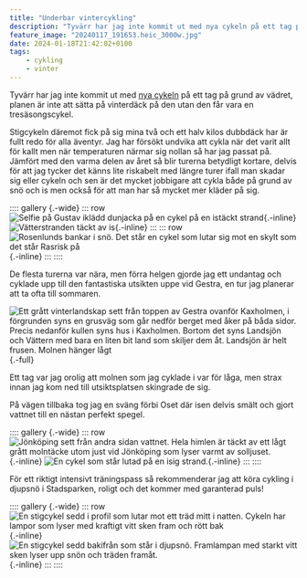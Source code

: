 ```yaml
---
title: "Underbar vintercykling"
description: "Tyvärr har jag inte kommit ut med nya cykeln på ett tag på grund av vädret, planen är inte att sätta på vinterdäck på den utan den får vara en tresäsongscykel. Stigcykeln däremot fick på sig mina två och ett halv kilos dubbdäck har är fullt redo för alla äventyr."
feature_image: "20240117_191653.heic_3000w.jpg"
date: 2024-01-18T21:42:02+0100
tags:
    - cykling
    - vinter
---
```


Tyvärr har jag inte kommit ut med [nya cykeln](/2023/11/18/ny-cykel/) på ett tag på grund av vädret, planen är inte att sätta på vinterdäck på den utan den får vara en tresäsongscykel.

Stigcykeln däremot fick på sig mina två och ett halv kilos dubbdäck har är fullt redo för alla äventyr. Jag har försökt undvika att cykla när det varit allt för kallt men när temperaturen närmar sig nollan så har jag passat på. Jämfört med den varma delen av året så blir turerna betydligt kortare, delvis för att jag tycker det känns lite riskabelt med längre turer ifall man skadar sig eller cykeln och sen är det mycket jobbigare att cykla både på grund av snö och is men också för att man har så mycket mer kläder på sig.

:::: gallery {.-wide}
::: row
![Selfie på Gustav iklädd dunjacka på en cykel på en istäckt strand](20240105_143956~2_3000w.jpg){.-inline}
![Vätterstranden täckt av is](20240105_144008_3000w.jpg){.-inline}
:::
::: row
![Rosenlunds bankar i snö. Det står en cykel som lutar sig mot en skylt som det står Rasrisk på](20240105_145629_3000w.jpg){.-inline}
:::
::::

De flesta turerna var nära, men förra helgen gjorde jag ett undantag och cyklade upp till den fantastiska utsikten uppe vid Gestra, en tur jag planerar att ta ofta till sommaren.

![Ett grått vinterlandskap sett från toppen av Gestra ovanför Kaxholmen, i förgrunden syns en grusväg som går nedför berget med åker på båda sidor. Precis nedanför kullen syns hus i Kaxholmen. Bortom det syns Landsjön och Vättern med bara en liten bit land som skiljer dem åt. Landsjön är helt frusen. Molnen hänger lågt](20240113_135455_3000w.jpg "Utsikten vid Gestra över Landsjön och Vättern"){.-full}

Ett tag var jag orolig att molnen som jag cyklade i var för låga, men strax innan jag kom ned till utsiktsplatsen skingrade de sig.

På vägen tillbaka tog jag en sväng förbi Oset där isen delvis smält och gjort vattnet till en nästan perfekt spegel.

:::: gallery {.-wide}
::: row
![Jönköping sett från andra sidan vattnet. Hela himlen är täckt av ett lågt grått molntäcke utom just vid Jönköping som lyser varmt av solljuset.](20240113_141528_3000w.jpg){.-inline}
![En cykel som står lutad på en isig strand.](20240113_143249_3000w.jpg){.-inline}
:::
::::

För ett riktigt intensivt träningspass så rekommenderar jag att köra cykling i djupsnö i Stadsparken, roligt och det kommer med garanterad puls!

:::: gallery {.-wide}
::: row
![En stigcykel sedd i profil som lutar mot ett träd mitt i natten. Cykeln har lampor som lyser med kraftigt vitt sken fram och rött bak](20240117_191623.heic_3000w.jpg){.-inline}
![En stigcykel sedd bakifrån som står i djupsnö. Framlampan med starkt vitt sken lyser upp snön och träden framåt.](20240117_192519.heic_3000w.jpg){.-inline}
:::
::::
